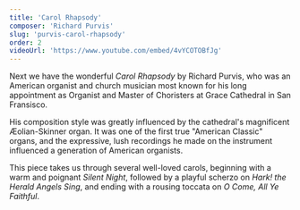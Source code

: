 ```yaml
---
title: 'Carol Rhapsody'
composer: 'Richard Purvis'
slug: 'purvis-carol-rhapsody'
order: 2
videoUrl: 'https://www.youtube.com/embed/4vYCOTOBfJg'
---
```


Next we have the wonderful _Carol Rhapsody_ by Richard Purvis, who was an
American organist and church musician most known for his long appointment as
Organist and Master of Choristers at Grace Cathedral in San Fransisco.

His composition style was greatly influenced by the cathedral's magnificent
Æolian-Skinner organ. It was one of the first true "American Classic" organs,
and the expressive, lush recordings he made on the instrument influenced a
generation of American organists.

This piece takes us through several well-loved carols, beginning with a warm and
poignant _Silent Night_, followed by a playful scherzo on _Hark! the Herald
Angels Sing_, and ending with a rousing toccata on _O Come, All Ye Faithful_.
